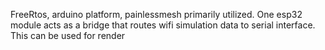 FreeRtos, arduino platform, painlessmesh primarily utilized. One esp32 module acts as a bridge that routes wifi simulation data to serial interface. This can be used for render

